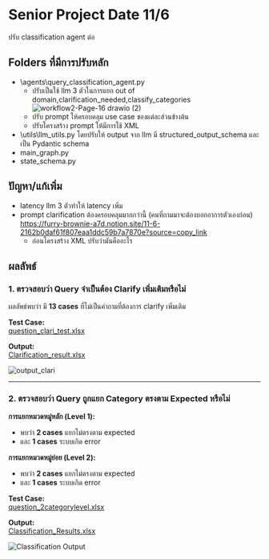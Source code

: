 # Senior Project Date 11/6
ปรับ classification agent ต่อ

## Folders ที่มีการปรับหลัก
- \agents\query_classification_agent.py
  - ปรับเป็นใช้ llm 3 ตัวในการแยก out of domain,clarification_needed,classify_categories
   ![workflow2-Page-16 drawio (2)](https://github.com/user-attachments/assets/4983bbfa-35d2-47a7-8082-d1eb75abb95c)
  - ปรับ prompt ให้ครอบคลุม use case ของแต่ละส่วนข้างต้น
  - ปรับโครงสร้าง prompt ให้มีการใช้ XML 
- \utils\llm_utils.py โดยปรับให้ output จาก llm มี structured_output_schema และเป็น Pydantic schema
- main_graph.py
- state_schema.py

## ปัญหา/แก้เพิ่ม
- latency llm 3 ตัวทำให้ latency เพิ่ม
- prompt clarification ต้องครอบคลุมมากกว่านี้ (คนที่ถามมาจะต้องบอกอาการตัวเองก่อน)
    https://furry-brownie-a7d.notion.site/11-6-2162b0daf61f807eaa1ddc59b7a7870e?source=copy_link
  - ก่อนโครงสร้าง XML ปรับว่ามันคืออะไร

## ผลลัพธ์

### 1. ตรวจสอบว่า Query จำเป็นต้อง Clarify เพิ่มเติมหรือไม่

ผลลัพธ์พบว่า มี **13 cases** ที่ไม่เป็นคำถามที่ต้องการ clarify เพิ่มเติม  

**Test Case:**  
[question_clari_test.xlsx](https://raw.githubusercontent.com/ffahpatcha/senior_project_update/main/seniorProject_withStruture_Output_11_6/test_case/question_clari_test.xlsx)

**Output:**  
[Clarification_result.xlsx](https://raw.githubusercontent.com/ffahpatcha/senior_project_update/main/seniorProject_withStruture_Output_11_6/test_case/output/results_clari.xlsx)

![output_clari](https://github.com/user-attachments/assets/a9145a4f-eabb-4b75-b21b-a576e9484b64)




---

### 2. ตรวจสอบว่า Query ถูกแยก Category ตรงตาม Expected หรือไม่

**การแยกหมวดหมู่หลัก (Level 1):**

- พบว่า **2 cases** แยกไม่ตรงตาม expected 
- และ **1 cases** ระบบเกิด error

**การแยกหมวดหมู่ย่อย (Level 2):**

- พบว่า **2 cases** แยกไม่ตรงตาม expected  
- และ **1 cases** ระบบเกิด error   

**Test Case:**  
[question_2categorylevel.xlsx](https://raw.githubusercontent.com/ffahpatcha/senior_project_update/main/seniorProject_withStruture_Output_11_6/test_case/question_2categorylevel.xlsx)

**Output:**  
[Classification_Results.xlsx](https://raw.githubusercontent.com/ffahpatcha/senior_project_update/main/seniorProject_withStruture_Output_11_6/test_case/output/category_classi_result.xlsx)

![Classification Output](https://github.com/user-attachments/assets/2712d464-b016-4a9c-91da-517c2920e77d)





